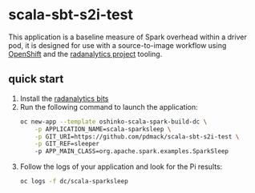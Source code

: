 # scala-sbt-s2i-test

This application is a baseline measure of Spark overhead within a driver pod, 
it is designed for use with a source-to-image workflow using 
[OpenShift](https://www.openshift.org) and the
[radanalytics project](https://radanalytics.io) tooling.

## quick start

1. Install the [radanalytics bits](https://radanalytics.io/get-started)
1. Run the following command to launch the application:
   ```bash
   oc new-app --template oshinko-scala-spark-build-dc \
       -p APPLICATION_NAME=scala-sparksleep \
       -p GIT_URI=https://github.com/pdmack/scala-sbt-s2i-test \
       -p GIT_REF=sleeper
       -p APP_MAIN_CLASS=org.apache.spark.examples.SparkSleep
   ```
1. Follow the logs of your application and look for the Pi results:
   ```bash
   oc logs -f dc/scala-sparksleep
   ```
